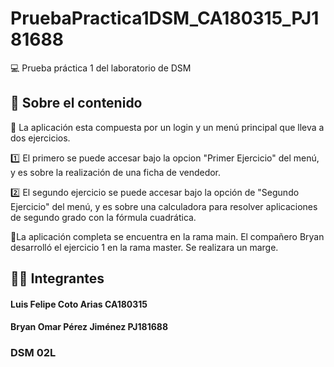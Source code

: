 # PruebaPractica1DSM_CA180315_PJ181688
:computer: Prueba práctica 1 del laboratorio de DSM
## :mag_right: Sobre el contenido
:closed_book: La aplicación esta compuesta por un login y un menú principal que lleva a dos ejercicios. 

:one: El primero se puede accesar bajo la opcion "Primer Ejercicio" del menú, y es sobre la realización de una ficha de vendedor. 
 
:two: El segundo ejercicio se puede accesar bajo la opción de "Segundo Ejercicio" del menú, y es sobre una calculadora para resolver aplicaciones de segundo grado con la fórmula cuadrática.

:loudspeaker:La aplicación completa se encuentra en la rama main. El compañero Bryan desarrolló el ejercicio 1 en la rama master. 
Se realizara un marge.
## :man_technologist: Integrantes 
#### Luis Felipe Coto Arias CA180315
#### Bryan Omar Pérez Jiménez PJ181688
### DSM 02L 
